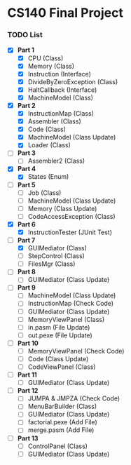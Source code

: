 # CS140 Final Project

### TODO List
- [x] **Part 1**
  - [x] CPU (Class)
  - [x] Memory (Class)
  - [x] Instruction (Interface)
  - [x] DivideByZeroException (Class)
  - [x] HaltCallback (Interface)
  - [x] MachineModel (Class)
- [x] **Part 2**
  - [x] InstructionMap (Class)
  - [x] Assembler (Class)
  - [x] Code (Class)
  - [x] MachineModel (Class Update)
  - [x] Loader (Class)
- [ ] **Part 3**
  - [ ] Assembler2 (Class)
- [x] **Part 4**
  - [x] States (Enum)
- [ ] **Part 5**
  - [ ] Job (Class)
  - [ ] MachineModel (Class Update)
  - [ ] Memory (Class Update)
  - [ ] CodeAccessException (Class)
- [x] **Part 6**
  - [x] InstructionTester (JUnit Test)
- [ ] **Part 7**
  - [x] GUIMediator (Class)
  - [ ] StepControl (Class)
  - [ ] FilesMgr (Class)
- [ ] **Part 8**
  - [ ] GUIMediator (Class Update)
- [ ] **Part 9**
  - [ ] MachineModel (Class Update)
  - [ ] InstructionMap (Check Code)
  - [ ] GUIMediator (Class Update)
  - [ ] MemoryViewPanel (Class)
  - [ ] in.pasm (File Update)
  - [ ] out.pexe (File Update)
- [ ] **Part 10**
  - [ ] MemoryViewPanel (Check Code)
  - [ ] Code (Class Update)
  - [ ] CodeViewPanel (Class)
- [ ] **Part 11**
  - [ ] GUIMediator (Class Update)
- [ ] **Part 12**
  - [ ] JUMPA & JMPZA (Check Code)
  - [ ] MenuBarBuilder (Class)
  - [ ] GUIMediator (Class Update)
  - [ ] factorial.pexe (Add File)
  - [ ] merge.pasm (Add File)
- [ ] **Part 13**
  - [ ] ControlPanel (Class)
  - [ ] GUIMediator (Class Update)
